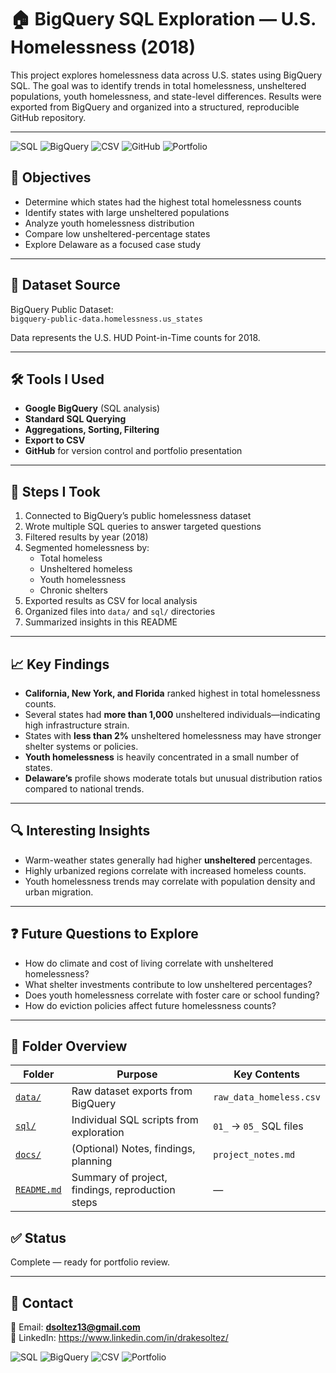 # 🏠 BigQuery SQL Exploration — U.S. Homelessness (2018)

This project explores homelessness data across U.S. states using BigQuery SQL. The goal was to identify trends in total homelessness, unsheltered populations, youth homelessness, and state-level differences. Results were exported from BigQuery and organized into a structured, reproducible GitHub repository.

---
![SQL](https://img.shields.io/badge/SQL-Querying-blue)
![BigQuery](https://img.shields.io/badge/Google%20BigQuery-Data%20Warehouse-lightblue)
![CSV](https://img.shields.io/badge/Data-CSV-yellowgreen)
![GitHub](https://img.shields.io/badge/Version%20Control-GitHub-black)
![Portfolio](https://img.shields.io/badge/Project-Complete-success)

## 🎯 Objectives

- Determine which states had the highest total homelessness counts
- Identify states with large unsheltered populations
- Analyze youth homelessness distribution
- Compare low unsheltered-percentage states
- Explore Delaware as a focused case study

---

## 🧾 Dataset Source

BigQuery Public Dataset:  
`bigquery-public-data.homelessness.us_states`

Data represents the U.S. HUD Point-in-Time counts for 2018.

---

## 🛠️ Tools I Used

- **Google BigQuery** (SQL analysis)
- **Standard SQL Querying**
- **Aggregations, Sorting, Filtering**
- **Export to CSV**
- **GitHub** for version control and portfolio presentation

---

## 👣 Steps I Took

1. Connected to BigQuery’s public homelessness dataset
2. Wrote multiple SQL queries to answer targeted questions
3. Filtered results by year (2018)
4. Segmented homelessness by:
   - Total homeless
   - Unsheltered homeless
   - Youth homelessness
   - Chronic shelters
5. Exported results as CSV for local analysis
6. Organized files into `data/` and `sql/` directories
7. Summarized insights in this README

---

## 📈 Key Findings

- **California, New York, and Florida** ranked highest in total homelessness counts.
- Several states had **more than 1,000** unsheltered individuals—indicating high infrastructure strain.
- States with **less than 2%** unsheltered homelessness may have stronger shelter systems or policies.
- **Youth homelessness** is heavily concentrated in a small number of states.
- **Delaware’s** profile shows moderate totals but unusual distribution ratios compared to national trends.

---

## 🔍 Interesting Insights

- Warm-weather states generally had higher **unsheltered** percentages.
- Highly urbanized regions correlate with increased homeless counts.
- Youth homelessness trends may correlate with population density and urban migration.

---

## ❓ Future Questions to Explore

- How do climate and cost of living correlate with unsheltered homelessness?
- What shelter investments contribute to low unsheltered percentages?
- Does youth homelessness correlate with foster care or school funding?
- How do eviction policies affect future homelessness counts?

---

## 📂 Folder Overview

| Folder | Purpose | Key Contents |
|--------|---------|--------------|
| [`data/`](data/) | Raw dataset exports from BigQuery | `raw_data_homeless.csv` |
| [`sql/`](sql/) | Individual SQL scripts from exploration | `01_` → `05_` SQL files |
| [`docs/`](docs/) | (Optional) Notes, findings, planning | `project_notes.md` |
| [`README.md`](README.md) | Summary of project, findings, reproduction steps | — |



## ✅ Status

Complete — ready for portfolio review.

---

## 👋 Contact

📧 Email: **dsoltez13@gmail.com**  
🔗 LinkedIn: https://www.linkedin.com/in/drakesoltez/


![SQL](https://img.shields.io/badge/SQL-Querying-blue)
![BigQuery](https://img.shields.io/badge/Google%20BigQuery-Data%20Analysis-lightblue)
![CSV](https://img.shields.io/badge/Data-CSV-yellowgreen)
![Portfolio](https://img.shields.io/badge/Status-Complete-success)
